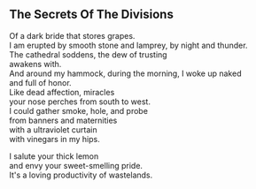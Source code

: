 The Secrets Of The Divisions
----------------------------
Of a dark bride that stores grapes.  
I am erupted by smooth stone and lamprey, by night and thunder.  
The cathedral soddens, the dew of trusting  
awakens with.  
And around my hammock, during the morning, I woke up naked  
and full of honor.  
Like dead affection, miracles  
your nose perches from south to west.  
I could gather smoke, hole, and probe  
from banners and maternities  
with a ultraviolet curtain  
with vinegars in my hips.  
  
I salute your thick lemon  
and envy your sweet-smelling pride.  
It's a loving productivity of wastelands.  
